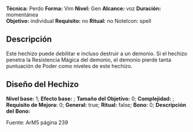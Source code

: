 
**Técnica:** Perdo
**Forma:** Vim
**Nivel:** Gen
**Alcance:** voz 
**Duración:** momentánea  
**Objetivo:** individual
**Requisito:** no
**Ritual:** no
NoteIcon: spell




## Descripción 
<p>Este hechizo puede debilitar e incluso destruir a un demonio. Si el hechizo penetra la Resistencia Mágica del demonio, el demonio pierde tanta puntuación de Poder como niveles de este hechizo.</p>

## Diseño del Hechizo 

**Nivel base:** 1; **Efecto base:** ;  **Tamaño del **Objetivo:**** 0; **Complejidad:** ; **Requisito de Mejora:** 0; **General:** true; **Ritual:** false; **Bono:** 0; **Descripción del** **Bono:** 

Fuente: ArM5 página 239